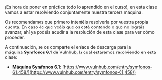 ¡Es hora de poner en práctica todo lo aprendido en el curso!, en esta clase vamos a estar resolviendo conjuntamente nuestra tercera máquina.

Os recomendamos que primero intentéis resolverla por vuestra propia cuenta. En caso de que veáis que os está contando o que no lográis avanzar, ahí ya podéis acudir a la resolución de esta clase para ver cómo proceder.

A continuación, se os comparte el enlace de descarga para la máquina **Symfonos 6.1** de Vulnhub, la cual estaremos resolviendo en esta clase:

- **Máquina Symfonos 6.1**: [https://www.vulnhub.com/entry/symfonos-61,458/](https://www.vulnhub.com/entry/symfonos-61,458/)